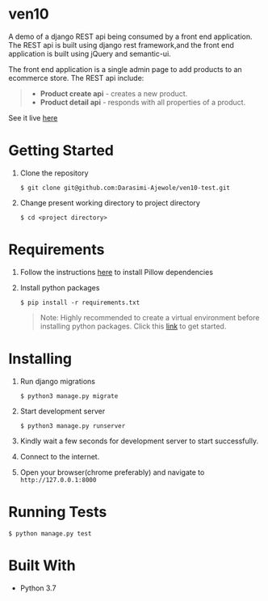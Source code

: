 # ven10
A demo of a django REST api being consumed by a front end application.
The REST api is built using django rest framework,and the front end application is built using jQuery and semantic-ui. 

The front end application is a single admin page to add products to an ecommerce store.
The REST api include:
>* **Product create api** - creates a new product.
>* **Product detail api** - responds with all properties of a product.

See it live [here](https://vast-plateau-57728.herokuapp.com)

# Getting Started
1. Clone the repository
    
    `$ git clone git@github.com:Darasimi-Ajewole/ven10-test.git`
2. Change present working directory to project directory
    
    `$ cd <project directory>`

# Requirements
1. Follow the instructions [here](https://pillow.readthedocs.io/en/stable/installation.html) to install Pillow dependencies 

2. Install python packages
    
    `$ pip install -r requirements.txt`

    > Note: Highly recommended to create a virtual environment before installing python packages. Click this [link](https://www.geeksforgeeks.org/python-virtual-environment/) to get started.

# Installing

1. Run django migrations
    
    `$ python3 manage.py migrate`

2. Start development server

    `$ python3 manage.py runserver`
3. Kindly wait a few seconds for development server to start successfully.
4. Connect to the internet.
5. Open your browser(chrome preferably) and navigate to `http://127.0.0.1:8000`

# Running Tests
 `$ python manage.py test`

# Built With
* Python 3.7